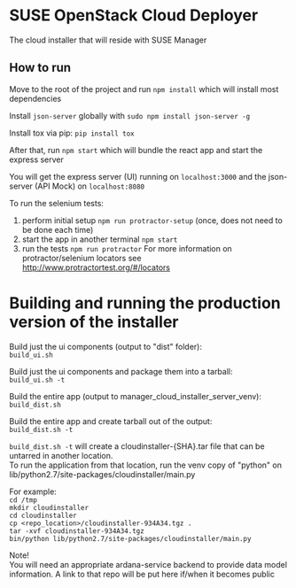 # SUSE OpenStack Cloud Deployer
The cloud installer that will reside with SUSE Manager

## How to run
Move to the root of the project and run `npm install` which will install most dependencies

Install `json-server` globally with `sudo npm install json-server -g`

Install tox via pip:  `pip install tox`

After that, run `npm start` which will bundle the react app and start the express server

You will get the express server (UI) running on `localhost:3000` and the json-server (API Mock) on `localhost:8080`

To run the selenium tests:
1. perform initial setup `npm run protractor-setup` (once, does not need to be done each time)
2. start the app in another terminal `npm start`
3. run the tests `npm run protractor`
For more information on protractor/selenium locators see http://www.protractortest.org/#/locators

# Building and running the production version of the installer
Build just the ui components (output to "dist" folder):  
`build_ui.sh`

Build just the ui components and package them into a tarball:  
`build_ui.sh -t`

Build the entire app (output to manager_cloud_installer_server_venv):  
`build_dist.sh`

Build the entire app and create tarball out of the output:  
`build_dist.sh -t`

`build_dist.sh -t` will create a cloudinstaller-{SHA}.tar file that can be untarred in another location.  
To run the application from that location, run the venv copy of "python" on lib/python2.7/site-packages/cloudinstaller/main.py

For example:  
`cd /tmp`  
`mkdir cloudinstaller`  
`cd cloudinstaller`  
`cp <repo_location>/cloudinstaller-934A34.tgz .`  
`tar -xvf cloudinstaller-934A34.tgz`  
`bin/python lib/python2.7/site-packages/cloudinstaller/main.py`  

Note!  
You will need an appropriate ardana-service backend to provide data model information. A link to that repo will be put here if/when it becomes public  
